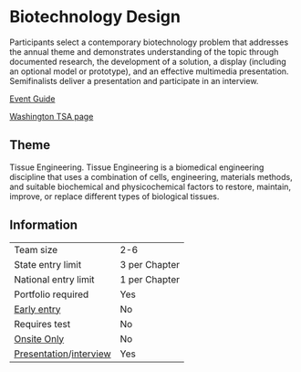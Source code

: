 # Biotechnology Design

Participants select a contemporary biotechnology problem
that addresses the annual theme and demonstrates understanding of the topic through documented research, the
development of a solution, a display (including an optional
model or prototype), and an effective multimedia presentation. Semifinalists deliver a presentation and participate in an
interview.

[Event Guide](https://lwsd.sharepoint.com/:b:/r/sites/GR-JHS-TechnologyStudentAssociation-SCA/Shared%20Documents/23-24/Competition/Event%20Guides/HS%20-%20Biotechnology%20Design.pdf)

[Washington TSA page](https://www.washingtontsa.org/high-school-events/biotechnology-design)

## Theme

Tissue Engineering. Tissue Engineering is a biomedical engineering discipline that uses a combination of cells, engineering, materials methods, and suitable biochemical and physicochemical factors to restore, maintain, improve, or replace different types of biological tissues.

## Information

|                                              |               |
| -------------------------------------------- | ------------- |
| Team size                                    | 2-6           |
| State entry limit                            | 3 per Chapter |
| National entry limit                         | 1 per Chapter |
| Portfolio required                           | Yes           |
| [Early entry](/#terms)                       | No            |
| Requires test                                | No            |
| [Onsite Only](/#terms)                       | No            |
| [Presentation](/#terms)/[interview](/#terms) | Yes           |
